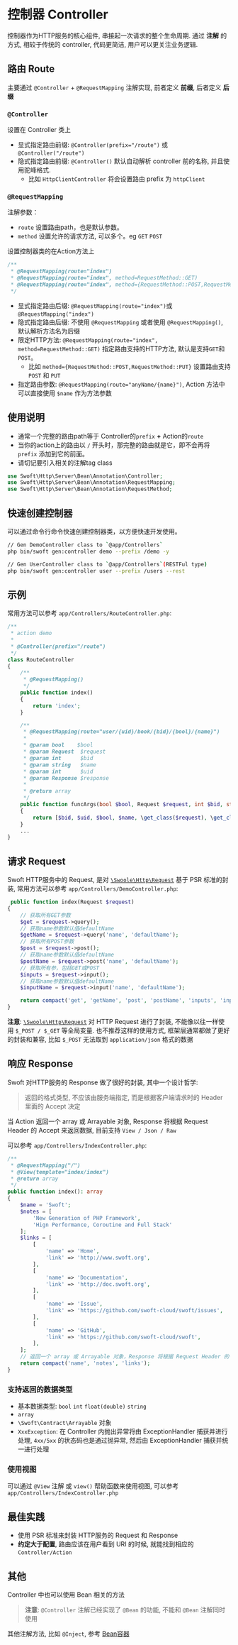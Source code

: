 # 控制器 Controller

控制器作为HTTP服务的核心组件, 串接起一次请求的整个生命周期. 通过 **注解** 的方式, 相较于传统的 controller, 代码更简洁, 用户可以更关注业务逻辑.

## 路由 Route

主要通过 `@Controller` + `@RequestMapping` 注解实现, 前者定义 **前缀**, 后者定义 **后缀**

### `@Controller`

设置在 Controller 类上

- 显式指定路由前缀: `@Controller(prefix="/route")` 或 `@Controller("/route")`
- 隐式指定路由前缀: `@Controller()` 默认自动解析 controller 前的名称, 并且使用驼峰格式.
  - 比如 `HttpClientController` 将会设置路由 prefix 为 `httpClient`

### `@RequestMapping`

注解参数：

- `route` 设置路由path，也是默认参数。
- `method` 设置允许的请求方法, 可以多个。eg `GET` `POST`

设置控制器类的在Action方法上

```php
/**
 * @RequestMapping(route="index")
 * @RequestMapping(route="index", method=RequestMethod::GET)
 * @RequestMapping(route="index", method={RequestMethod::POST,RequestMethod::PUT})
 */
```

- 显式指定路由后缀: `@RequestMapping(route="index")`或 `@RequestMapping("index")`
- 隐式指定路由后缀: 不使用 `@RequestMapping` 或者使用 `@RequestMapping()`, 默认解析方法名为后缀
- 限定HTTP方法: `@RequestMapping(route="index", method=RequestMethod::GET)` 指定路由支持的HTTP方法, 默认是支持`GET`和`POST`。
  - 比如 `method={RequestMethod::POST,RequestMethod::PUT}` 设置路由支持 `POST` 和 `PUT`
- 指定路由参数: `@RequestMapping(route="anyName/{name}")`, Action 方法中可以直接使用 `$name` 作为方法参数

## 使用说明

- 通常一个完整的路由path等于 Controller的`prefix` **+** Action的`route`
- 当你的action上的路由以 `/` 开头时，那完整的路由就是它，即不会再将 `prefix` 添加到它的前面。
- 请切记要引入相关的注解tag class

```php
use Swoft\Http\Server\Bean\Annotation\Controller;
use Swoft\Http\Server\Bean\Annotation\RequestMapping;
use Swoft\Http\Server\Bean\Annotation\RequestMethod;
```

## 快速创建控制器

可以通过命令行命令快速创建控制器类，以方便快速开发使用。

```bash
// Gen DemoController class to `@app/Controllers`
php bin/swoft gen:controller demo --prefix /demo -y

// Gen UserController class to `@app/Controllers`(RESTFul type)
php bin/swoft gen:controller user --prefix /users --rest
```

## 示例

常用方法可以参考 `app/Controllers/RouteController.php`:

```php
/**
 * action demo
 *
 * @Controller(prefix="/route")
 */
class RouteController
{
    /**
     * @RequestMapping()
     */
    public function index()
    {
        return 'index';
    }

    /**
     * @RequestMapping(route="user/{uid}/book/{bid}/{bool}/{name}")
     *
     * @param bool    $bool
     * @param Request  $request
     * @param int      $bid
     * @param string   $name
     * @param int      $uid
     * @param Response $response
     *
     * @return array
     */
    public function funcArgs(bool $bool, Request $request, int $bid, string $name, int $uid, Response $response)
    {
        return [$bid, $uid, $bool, $name, \get_class($request), \get_class($response)];
    }
    ...
}
```

## 请求 Request

Swoft HTTP服务中的 Request, 是对 [`\Swoole\Http\Request`](https://wiki.swoole.com/wiki/page/328.html) 基于 PSR 标准的封装, 常用方法可以参考 `app/Controllers/DemoController.php`:

```php
 public function index(Request $request)
{
    // 获取所有GET参数
    $get = $request->query();
    // 获取name参数默认值defaultName
    $getName = $request->query('name', 'defaultName');
    // 获取所有POST参数
    $post = $request->post();
    // 获取name参数默认值defaultName
    $postName = $request->post('name', 'defaultName');
    // 获取所有参，包括GET或POST
    $inputs = $request->input();
    // 获取name参数默认值defaultName
    $inputName = $request->input('name', 'defaultName');

    return compact('get', 'getName', 'post', 'postName', 'inputs', 'inputName');
}
```

**注意**: [`\Swoole\Http\Request`](https://wiki.swoole.com/wiki/page/328.html) 对 HTTP Request 进行了封装, 不能像以往一样使用 `$_POST / $_GET` 等全局变量. 也不推荐这样的使用方式, 框架层通常都做了更好的封装和兼容, 比如 `$_POST` 无法取到 `application/json` 格式的数据

## 响应 Response

Swoft 对HTTP服务的 Response 做了很好的封装, 其中一个设计哲学:

> 返回的格式类型, 不应该由服务端指定, 而是根据客户端请求时的 Header 里面的 Accept 决定

当 Action 返回一个 array 或 Arrayable 对象, Response 将根据 Request Header 的 Accept 来返回数据, 目前支持 `View / Json / Raw`

可以参考 `app/Controllers/IndexController.php`:

```php
/**
 * @RequestMapping("/")
 * @View(template="index/index")
 * @return array
 */
public function index(): array
{
    $name = 'Swoft';
    $notes = [
        'New Generation of PHP Framework',
        'Hign Performance, Coroutine and Full Stack'
    ];
    $links = [
        [
            'name' => 'Home',
            'link' => 'http://www.swoft.org',
        ],
        [
            'name' => 'Documentation',
            'link' => 'http://doc.swoft.org',
        ],
        [
            'name' => 'Issue',
            'link' => 'https://github.com/swoft-cloud/swoft/issues',
        ],
        [
            'name' => 'GitHub',
            'link' => 'https://github.com/swoft-cloud/swoft',
        ],
    ];
    // 返回一个 array 或 Arrayable 对象，Response 将根据 Request Header 的 Accept 来返回数据，目前支持 View, Json, Raw
    return compact('name', 'notes', 'links');
}
```

### 支持返回的数据类型

- 基本数据类型: `bool` `int` `float(double)` `string`
- `array`
- `\Swoft\Contract\Arrayable` 对象
- `XxxException`: 在 Controller 内抛出异常将由 ExceptionHandler 捕获并进行处理, `4xx/5xx` 的状态码也是通过抛异常, 然后由 ExceptionHandler 捕获并统一进行处理

### 使用视图

可以通过 `@View` 注解 或 `view()` 帮助函数来使用视图, 可以参考 `app/Controllers/IndexController.php`

## 最佳实践

- 使用 PSR 标准来封装 HTTP服务的 Request 和 Response
- **约定大于配置**, 路由应该在用户看到 URI 的时候, 就能找到相应的 `Controller/Action`

## 其他

Controller 中也可以使用 Bean 相关的方法

> **注意**: `@Controller` 注解已经实现了 `@Bean` 的功能, 不能和 `@Bean` 注解同时使用

其他注解方法, 比如 `@Inject`, 参考 [Bean容器](../core/container.md)
